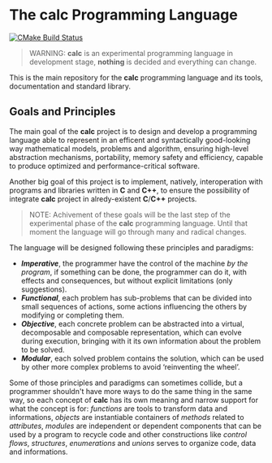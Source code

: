 # The calc Programming Language

<!--
Copyright (c) 2024 Federico Cristina

This file is part of the calc scripting language project,
under the Apache License v2.0. See LICENSE for license
informations.
-->

[![CMake Build Status](https://github.com/federico-cristina/calc/actions/workflows/cmake-multi-platform.yml/badge.svg)](https://github.com/federico-cristina/calc/actions/workflows/cmake-multi-platform.yml)

> WARNING: **calc** is an experimental programming language in development stage,
> **nothing** is decided and everything can change.

This is the main repository for the **calc** programming language and its tools,
documentation and standard library.

## Goals and Principles

The main goal of the **calc** project is to design and develop a programming
language able to represent in an efficent and syntactically good-looking way
mathematical models, problems and algorithm, ensuring high-level abstraction
mechanisms, portability, memory safety and efficiency, capable to produce
optimized and performance-critical software.

Another big goal of this project is to implement, natively, interoperation with
programs and libraries written in **C** and **C++**, to ensure the possibility
of integrate **calc** project in alredy-existent **C**/**C++** projects.

> NOTE: Achivement of these goals will be the last step of the experimental
> phase of the **calc** programming language. Until that moment the language
> will go through many and radical changes.

The language will be designed following these principles and paradigms:

- ***Imperative***, the programmer have the control of the machine *by the
    program*, if something can be done, the programmer can do it, with effects
    and consequences, but without explicit limitations (only suggestions).
- ***Functional***, each problem has sub-problems that can be divided into
    small sequences of actions, some actions influencing the others by modifying
    or completing them.
- ***Objective***, each concrete problem can be abstracted into a virtual,
    decomposable and composable representation, which can evolve during execution,
    bringing with it its own information about the problem to be solved.
- ***Modular***, each solved problem contains the solution, which can be used
    by other more complex problems to avoid ‘reinventing the wheel’.

Some of those principles and paradigms can sometimes collide, but a programmer
shouldn't have more ways to do the same thing in the same way, so each concept
of **calc** has its own meaning and narrow support for what the concept is for:
*functions* are tools to transform data and informations, *objects* are instantiable
containers of *methods* related to *attributes*, *modules* are independent or
dependent components that can be used by a program to recycle code and other
constructions like *control flows*, *structures*, *enumerations* and *unions* serves
to organize code, data and informations.
